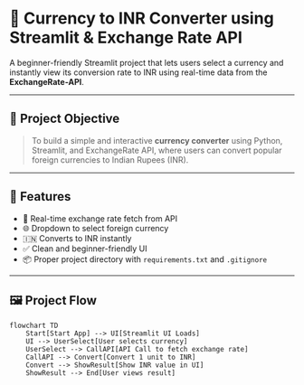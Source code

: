 
# 💱 Currency to INR Converter using Streamlit & Exchange Rate API

A beginner-friendly Streamlit project that lets users select a currency and instantly view its conversion rate to INR using real-time data from the **ExchangeRate-API**.

---

## 📌 Project Objective

> To build a simple and interactive **currency converter** using Python, Streamlit, and ExchangeRate API, where users can convert popular foreign currencies to Indian Rupees (INR).

---

## 🌟 Features

- 🔄 Real-time exchange rate fetch from API
- 🌐 Dropdown to select foreign currency
- 🇮🇳 Converts to INR instantly
- ✅ Clean and beginner-friendly UI
- 📦 Proper project directory with `requirements.txt` and `.gitignore`

---

## 🖼️ Project Flow

```mermaid
flowchart TD
    Start[Start App] --> UI[Streamlit UI Loads]
    UI --> UserSelect[User selects currency]
    UserSelect --> CallAPI[API Call to fetch exchange rate]
    CallAPI --> Convert[Convert 1 unit to INR]
    Convert --> ShowResult[Show INR value in UI]
    ShowResult --> End[User views result]